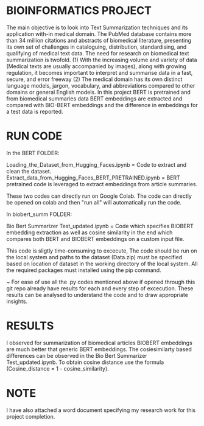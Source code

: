 # BIOINFORMATICS PROJECT

The main objective is to look into Text Summarization techniques and its application with-in medical domain. The PubMed database contains more than 34 million citations
and abstracts of biomedical literature, presenting its own set of challenges in cataloguing, distribution, standardising, and qualifying of medical text data. The need for research on biomedical text summarization is twofold. (1) With the increasing volume and variety of data (Medical texts are usually accompanied by
images), along with growing regulation, it becomes important to interpret and summarise data in a fast, secure, and error freeway (2) The medical domain has its own distinct language models, jargon, vocabulary, and abbreviations compared to other domains or general English models. In this project BERT is pretrained and from biomedical summaries data BERT embeddings are extracted and compared with BIO-BERT embeddings and the difference in embeddings for a test data is reported.

# RUN CODE

In the BERT FOLDER:

Loading_the_Dataset_from_Hugging_Faces.ipynb = Code to extract and clean the dataset.
Extract_data_from_Hugging_Faces_BERT_PRETRAINED.ipynb = BERT pretrained code is leveraged to extract embeddings from article summaries.

These two codes can directly run on Google Colab. The code can directly be opened on colab and then "run all" will automatically run the code.

In biobert_summ FOLDER:

Bio Bert Summarizer Test_updated.ipynb = Code which specifies BIOBERT embedding extraction as well as cosine similarity in the end which compares both BERT and BIOBERT embeddings on a custom input file.

This code is sligtly time-consuming to excecute, The code should be run on the local system and paths to the dataset (Data.zip) must be specified based on location  of dataset in the working directory of the local system. All the required packages must installed using the pip command.

~ For ease of use all the .py codes mentioned above if opened through this git repo already have results for each and every step of excecution. These results can be analysed to understand the code and to draw appropriate insights.

# RESULTS

I observed for summarization of biomedical articles BIOBERT embeddings are much better that generic BERT embeddings. The cosiesimilarty based differences can be observed in the Bio Bert Summarizer Test_updated.ipynb. To obtain cosine distance use the formula (Cosine_distance = 1 - cosine_similarity).

# NOTE
I have also attached a word document specifying my research work for this project completion.

